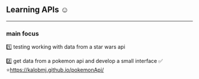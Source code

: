 ## Learning APIs ☺️

<hr>

### main focus

1️⃣ testing working with data from a star wars api

2️⃣ get data from a pokemon api and develop a small interface ✅
</br>
⭐https://kalobmj.github.io/pokemonApi/
